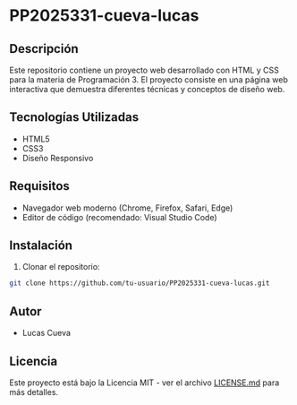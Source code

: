 # PP2025331-cueva-lucas

## Descripción

Este repositorio contiene un proyecto web desarrollado con HTML y CSS para la materia de Programación 3. El proyecto consiste en una página web interactiva que demuestra diferentes técnicas y conceptos de diseño web.

## Tecnologías Utilizadas

- HTML5
- CSS3
- Diseño Responsivo

## Requisitos

- Navegador web moderno (Chrome, Firefox, Safari, Edge)
- Editor de código (recomendado: Visual Studio Code)

## Instalación

1. Clonar el repositorio:

```bash
git clone https://github.com/tu-usuario/PP2025331-cueva-lucas.git
```

## Autor

- Lucas Cueva

## Licencia

Este proyecto está bajo la Licencia MIT - ver el archivo [LICENSE.md](LICENSE.md) para más detalles.
